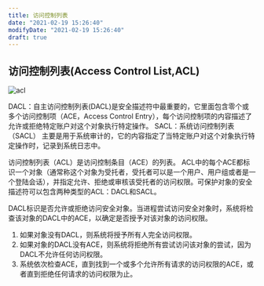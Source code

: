 ```yaml
---
title: 访问控制列表
date: "2021-02-19 15:26:40"
modifyDate: "2021-02-19 15:26:40"
draft: true
---
```

## 访问控制列表(Access Control List,ACL)

![acl](images/windows_acl.png)

DACL：自主访问控制列表(DACL)是安全描述符中最重要的，它里面包含零个或多个访问控制项（ACE，Access Control Entry），每个访问控制项的内容描述了允许或拒绝特定账户对这个对象执行特定操作。
SACL：系统访问控制列表（SACL） 主要是用于系统审计的，它的内容指定了当特定账户对这个对象执行特定操作时，记录到系统日志中。

访问控制列表（ACL）是访问控制条目（ACE）的列表。 ACL中的每个ACE都标识一个对象（通常称这个对象为受托者，受托者可以是一个用户、用户组或者是一个登陆会话），并指定允许、拒绝或审核该受托者的访问权限。可保护对象的安全描述符可以包含两种类型的ACL：DACL和SACL。

DACL标识是否允许或拒绝访问安全对象。当进程尝试访问安全对象时，系统将检查该对象的DACL中的ACE，以确定是否授予对该对象的访问权限。

1. 如果对象没有DACL，则系统将授予所有人完全访问权限。
2. 如果对象的DACL没有ACE，则系统将拒绝所有尝试访问该对象的尝试，因为DACL不允许任何访问权限。
3. 系统依次检查ACE，直到找到一个或多个允许所有请求的访问权限的ACE，或者直到拒绝任何请求的访问权限为止。
